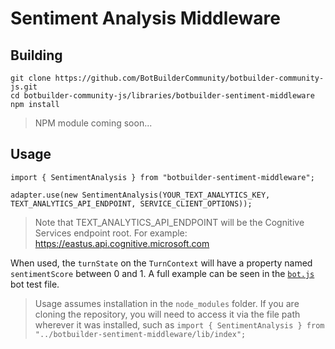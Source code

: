 # Sentiment Analysis Middleware

## Building

    git clone https://github.com/BotBuilderCommunity/botbuilder-community-js.git
    cd botbuilder-community-js/libraries/botbuilder-sentiment-middleware
    npm install

> NPM module coming soon...

## Usage

    import { SentimentAnalysis } from "botbuilder-sentiment-middleware";

    adapter.use(new SentimentAnalysis(YOUR_TEXT_ANALYTICS_KEY, TEXT_ANALYTICS_API_ENDPOINT, SERVICE_CLIENT_OPTIONS));

> Note that TEXT_ANALYTICS_API_ENDPOINT will be the Cognitive Services endpoint root. For example: https://eastus.api.cognitive.microsoft.com

When used, the `turnState` on the `TurnContext` will have a property named `sentimentScore` between 0 and 1. A full example can be seen in the [`bot.js`](test/bot.js) bot test file.

> Usage assumes installation in the `node_modules` folder. If you are cloning the repository, you will need to access it via the file path wherever it was installed, such as `import { SentimentAnalysis } from "../botbuilder-sentiment-middleware/lib/index";`
